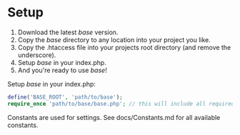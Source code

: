 # Setup

1. Download the latest *base* version.
2. Copy the *base* directory to any location into your project you like.
3. Copy the .htaccess file into your projects root directory (and remove the underscore).
4. Setup *base* in your index.php.
5. And you're ready to use *base*!

Setup *base* in your index.php:

```PHP
define('BASE_ROOT', 'path/to/base');
require_once 'path/to/base/base.php'; // this will include all required classes via autoload
```

Constants are used for settings. See docs/Constants.md for all available constants.
